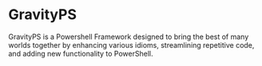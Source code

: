 GravityPS
========

GravityPS is a Powershell Framework designed to bring the best of many worlds together by enhancing various idioms, streamlining repetitive code,
and adding new functionality to PowerShell.